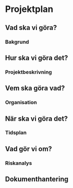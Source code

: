 # Projektplan

## Vad ska vi göra? 
   ### Bakgrund
## Hur ska vi göra det? 
   ### Projektbeskrivning
## Vem ska göra vad?
   ### Organisation
## När ska vi göra det? 
   ### Tidsplan
## Vad gör vi om?
   ### Riskanalys

## Dokumenthantering

